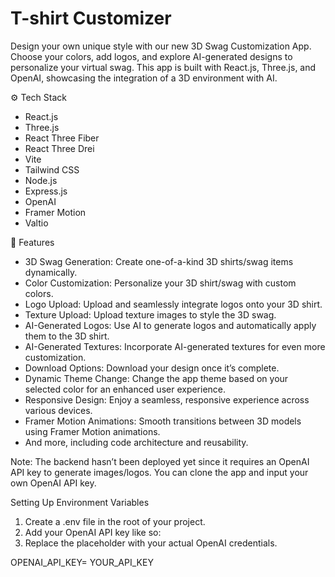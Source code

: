 # T-shirt Customizer

Design your own unique style with our new 3D Swag Customization App. Choose your colors, add logos, and explore AI-generated designs to personalize your virtual swag. This app is built with React.js, Three.js, and OpenAI, showcasing the integration of a 3D environment with AI.

⚙️ Tech Stack
-	React.js
-	Three.js
-	React Three Fiber
-	React Three Drei
-	Vite
-	Tailwind CSS
-	Node.js
-	Express.js
-	OpenAI
-	Framer Motion
-	Valtio

🔋 Features
-	3D Swag Generation: Create one-of-a-kind 3D shirts/swag items dynamically.
-	Color Customization: Personalize your 3D shirt/swag with custom colors.
-	Logo Upload: Upload and seamlessly integrate logos onto your 3D shirt.
-	Texture Upload: Upload texture images to style the 3D swag.
-	AI-Generated Logos: Use AI to generate logos and automatically apply them to the 3D shirt.
-	AI-Generated Textures: Incorporate AI-generated textures for even more customization.
-	Download Options: Download your design once it’s complete.
-	Dynamic Theme Change: Change the app theme based on your selected color for an enhanced user experience.
-	Responsive Design: Enjoy a seamless, responsive experience across various devices.
-	Framer Motion Animations: Smooth transitions between 3D models using Framer Motion animations.
-	And more, including code architecture and reusability.

Note: The backend hasn’t been deployed yet since it requires an OpenAI API key to generate images/logos. You can clone the app and input your own OpenAI API key.

Setting Up Environment Variables
1.	Create a .env file in the root of your project.
2.	Add your OpenAI API key like so:
3.	Replace the placeholder with your actual OpenAI credentials.

OPENAI_API_KEY= YOUR_API_KEY
